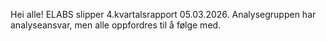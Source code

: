 Hei alle! ELABS slipper 4.kvartalsrapport 05.03.2026. Analysegruppen har analyseansvar, men alle oppfordres til å følge med.
